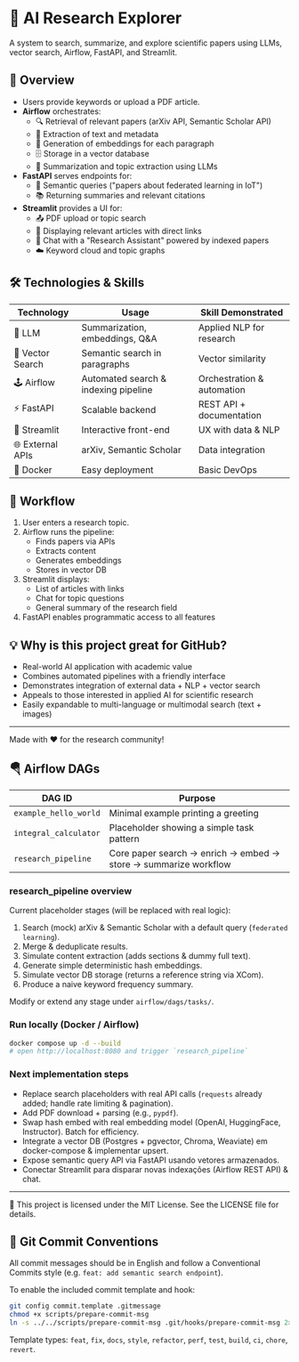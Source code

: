# 🚀 AI Research Explorer

A system to search, summarize, and explore scientific papers using LLMs, vector search, Airflow, FastAPI, and Streamlit.

## 🌟 Overview

- Users provide keywords or upload a PDF article.
- **Airflow** orchestrates:
  - 🔍 Retrieval of relevant papers (arXiv API, Semantic Scholar API)
  - 📄 Extraction of text and metadata
  - 🧠 Generation of embeddings for each paragraph
  - 🗄️ Storage in a vector database
  - 📝 Summarization and topic extraction using LLMs
- **FastAPI** serves endpoints for:
  - 🤖 Semantic queries ("papers about federated learning in IoT")
  - 📚 Returning summaries and relevant citations
- **Streamlit** provides a UI for:
  - 📤 PDF upload or topic search
  - 📰 Displaying relevant articles with direct links
  - 💬 Chat with a "Research Assistant" powered by indexed papers
  - ☁️ Keyword cloud and topic graphs

## 🛠️ Technologies & Skills

| Technology         | Usage                                 | Skill Demonstrated           |
|-------------------|---------------------------------------|------------------------------|
| 🤖 LLM            | Summarization, embeddings, Q&A         | Applied NLP for research     |
| 🧩 Vector Search  | Semantic search in paragraphs          | Vector similarity            |
| 🕹️ Airflow        | Automated search & indexing pipeline   | Orchestration & automation   |
| ⚡ FastAPI         | Scalable backend                      | REST API + documentation     |
| 🎨 Streamlit      | Interactive front-end                  | UX with data & NLP           |
| 🌐 External APIs  | arXiv, Semantic Scholar                | Data integration             |
| 🐳 Docker          | Easy deployment                        | Basic DevOps                 |

## 🔄 Workflow

1. User enters a research topic.
2. Airflow runs the pipeline:
   - Finds papers via APIs
   - Extracts content
   - Generates embeddings
   - Stores in vector DB
3. Streamlit displays:
   - List of articles with links
   - Chat for topic questions
   - General summary of the research field
4. FastAPI enables programmatic access to all features

## 💡 Why is this project great for GitHub?

- Real-world AI application with academic value
- Combines automated pipelines with a friendly interface
- Demonstrates integration of external data + NLP + vector search
- Appeals to those interested in applied AI for scientific research
- Easily expandable to multi-language or multimodal search (text + images)

---

Made with ❤️ for the research community!

## 🪂 Airflow DAGs

| DAG ID | Purpose |
|--------|---------|
| `example_hello_world` | Minimal example printing a greeting |
| `integral_calculator` | Placeholder showing a simple task pattern |
| `research_pipeline` | Core paper search → enrich → embed → store → summarize workflow |

### research_pipeline overview

Current placeholder stages (will be replaced with real logic):

1. Search (mock) arXiv & Semantic Scholar with a default query (`federated learning`).
2. Merge & deduplicate results.
3. Simulate content extraction (adds sections & dummy full text).
4. Generate simple deterministic hash embeddings.
5. Simulate vector DB storage (returns a reference string via XCom).
6. Produce a naive keyword frequency summary.

Modify or extend any stage under `airflow/dags/tasks/`.

### Run locally (Docker / Airflow)

```bash
docker compose up -d --build
# open http://localhost:8080 and trigger `research_pipeline`
```

### Next implementation steps

- Replace search placeholders with real API calls (`requests` already added; handle rate limiting & pagination).
- Add PDF download + parsing (e.g., `pypdf`).
- Swap hash embed with real embedding model (OpenAI, HuggingFace, Instructor). Batch for efficiency.
- Integrate a vector DB (Postgres + pgvector, Chroma, Weaviate) em docker-compose & implementar upsert.
- Expose semantic query API via FastAPI usando vetores armazenados.
- Conectar Streamlit para disparar novas indexações (Airflow REST API) & chat.

---

📝 This project is licensed under the MIT License. See the LICENSE file for details.

## 🧩 Git Commit Conventions

All commit messages should be in English and follow a Conventional Commits style (e.g. `feat: add semantic search endpoint`).

To enable the included commit template and hook:

```bash
git config commit.template .gitmessage
chmod +x scripts/prepare-commit-msg
ln -s ../../scripts/prepare-commit-msg .git/hooks/prepare-commit-msg 2>/dev/null || cp scripts/prepare-commit-msg .git/hooks/prepare-commit-msg
```

Template types:
`feat`, `fix`, `docs`, `style`, `refactor`, `perf`, `test`, `build`, `ci`, `chore`, `revert`.
